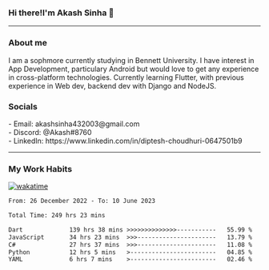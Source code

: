 <h3>Hi there!I'm Akash Sinha 👋</h3>

--- 

<h3>About me</h3>
I am a sophmore currently studying in Bennett University. I have interest in App Development, particulary Android but would love to get any experience in cross-platform technologies. Currently learning Flutter, with previous experience in Web dev, backend dev with Django and NodeJS.

<h3>Socials</h3>
 - Email: akashsinha432003@gmail.com<br>
 - Discord: @Akash#8760<br>
 - LinkedIn: https://www.linkedin.com/in/diptesh-choudhuri-0647501b9<br>


---

<h3>My Work Habits</h3>

[![wakatime](https://wakatime.com/badge/user/938b2951-49cf-4810-9b9e-c17cde3d3343.svg)](https://wakatime.com/@938b2951-49cf-4810-9b9e-c17cde3d3343)

<!--START_SECTION:waka-->

```txt
From: 26 December 2022 - To: 10 June 2023

Total Time: 249 hrs 23 mins

Dart             139 hrs 38 mins >>>>>>>>>>>>>>-----------   55.99 %
JavaScript       34 hrs 23 mins  >>>----------------------   13.79 %
C#               27 hrs 37 mins  >>>----------------------   11.08 %
Python           12 hrs 5 mins   >------------------------   04.85 %
YAML             6 hrs 7 mins    >------------------------   02.46 %
```

<!--END_SECTION:waka-->

